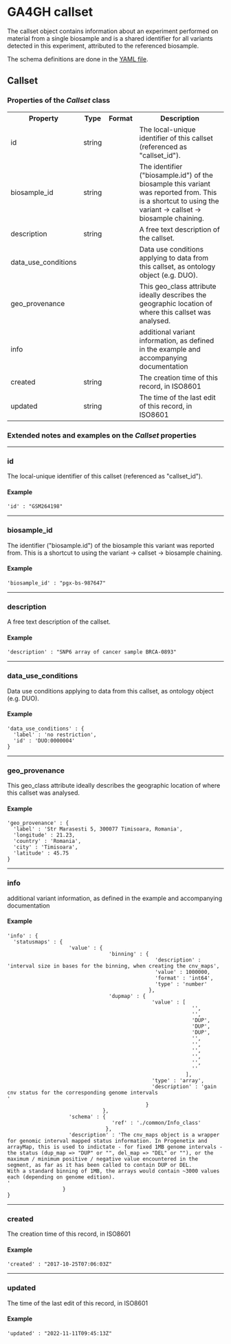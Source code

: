 # GA4GH __callset__

The callset object contains information about an experiment performed on material from a single biosample and is a shared identifier for all variants detected in this experiment, attributed to the referenced biosample.


The schema definitions are done in the [YAML file](../yaml/callset.yaml).

## Callset

<h3>Properties of the <i>Callset</i> class</h3>

<table>
  <tr>
    <th>Property</th>
    <th>Type</th>
    <th>Format</th>
    <th>Description</th>
  </tr>

  <tr>
    <td>id</td>
    <td>string</td>
    <td></td>
    <td>The local-unique identifier of this callset (referenced as "callset_id").</td>
  </tr>

  <tr>
    <td>biosample_id</td>
    <td>string</td>
    <td></td>
    <td>The identifier ("biosample.id") of the biosample this variant was reported from. This is a shortcut to using the variant -> callset -> biosample chaining.
</td>
  </tr>

  <tr>
    <td>description</td>
    <td>string</td>
    <td></td>
    <td>A free text description of the callset.
</td>
  </tr>

  <tr>
    <td>data_use_conditions</td>
    <td></td>
    <td></td>
    <td>Data use conditions applying to data from this callset, as ontology object (e.g. DUO).
</td>
  </tr>

  <tr>
    <td>geo_provenance</td>
    <td></td>
    <td></td>
    <td>This geo_class attribute ideally describes the geographic location of where this callset was analysed.
</td>
  </tr>

  <tr>
    <td>info</td>
    <td></td>
    <td></td>
    <td>additional variant information, as defined in the example and accompanying documentation</td>
  </tr>

  <tr>
    <td>created</td>
    <td>string</td>
    <td></td>
    <td>The creation time of this record, in ISO8601
</td>
  </tr>

  <tr>
    <td>updated</td>
    <td>string</td>
    <td></td>
    <td>The time of the last edit of this record, in ISO8601
</td>
  </tr>
</table>

<h3>Extended notes and examples on the <i>Callset</i> properties</h3>


--------------------------------------------------------------------------------
### id

The local-unique identifier of this callset (referenced as "callset_id").

#### Example

```
'id' : "GSM264198"
```

--------------------------------------------------------------------------------
### biosample_id

The identifier ("biosample.id") of the biosample this variant was reported from. This is a shortcut to using the variant -> callset -> biosample chaining.


#### Example

```
'biosample_id' : "pgx-bs-987647"
```

--------------------------------------------------------------------------------
### description

A free text description of the callset.


#### Example

```
'description' : "SNP6 array of cancer sample BRCA-0893"
```

--------------------------------------------------------------------------------
### data_use_conditions

Data use conditions applying to data from this callset, as ontology object (e.g. DUO).


#### Example

```
'data_use_conditions' : {
  'label' : 'no restriction',
  'id' : 'DUO:0000004'
}
```

--------------------------------------------------------------------------------
### geo_provenance

This geo_class attribute ideally describes the geographic location of where this callset was analysed.


#### Example

```
'geo_provenance' : {
  'label' : 'Str Marasesti 5, 300077 Timisoara, Romania',
  'longitude' : 21.23,
  'country' : 'Romania',
  'city' : 'Timisoara',
  'latitude' : 45.75
}
```

--------------------------------------------------------------------------------
### info

additional variant information, as defined in the example and accompanying documentation

#### Example

```
'info' : {
  'statusmaps' : {
                    'value' : {
                                 'binning' : {
                                                'description' : 'interval size in bases for the binning, when creating the cnv_maps',
                                                'value' : 1000000,
                                                'format' : 'int64',
                                                'type' : 'number'
                                              },
                                 'dupmap' : {
                                               'value' : [
                                                            '',
                                                            '',
                                                            'DUP',
                                                            'DUP',
                                                            'DUP',
                                                            '',
                                                            '',
                                                            '',
                                                            '',
                                                            '',
                                                            ''
                                                          ],
                                               'type' : 'array',
                                               'description' : 'gain cnv status for the corresponding genome intervals
'
                                             }
                               },
                    'schema' : {
                                  'ref' : './common/Info_class'
                                },
                    'description' : 'The cnv_maps object is a wrapper for genomic interval mapped status information. In Progenetix and arrayMap, this is used to indictate - for fixed 1MB genome intervals - the status (dup_map => "DUP" or "", del_map => "DEL" or ""), or the maximum / minimum positive / negative value encountered in the segment, as far as it has been called to contain DUP or DEL.
With a standard binning of 1MB, the arrays would contain ~3000 values each (depending on genome edition).
'
                  }
}
```

--------------------------------------------------------------------------------
### created

The creation time of this record, in ISO8601


#### Example

```
'created' : "2017-10-25T07:06:03Z"
```

--------------------------------------------------------------------------------
### updated

The time of the last edit of this record, in ISO8601


#### Example

```
'updated' : "2022-11-11T09:45:13Z"
```

